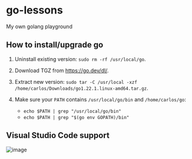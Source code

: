 # go-lessons

My own golang playground

## How to install/upgrade go

1. Uninstall existing version: `sudo rm -rf /usr/local/go`.

2. Download TGZ from https://go.dev/dl/.

3. Extract new version: `sudo tar -C /usr/local -xzf /home/carlos/Downloads/go1.22.1.linux-amd64.tar.gz`.

4. Make sure your `PATH` contains `/usr/local/go/bin` and `/home/carlos/go`:
   - `echo $PATH | grep "/usr/local/go/bin"`
   - `echo $PATH | grep "$(go env GOPATH)/bin"`

## Visual Studio Code support

![image](https://github.com/Lantero/go-lessons/assets/3510723/e5cfdd2d-5aa5-40c5-be05-2e5d2d30b08a)
